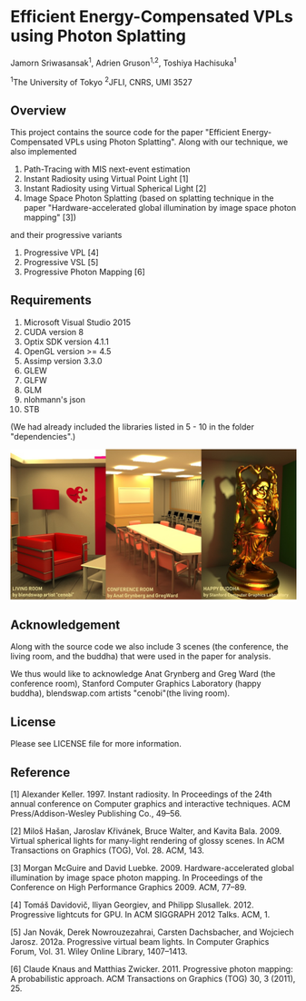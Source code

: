 # Efficient Energy-Compensated VPLs using Photon Splatting

Jamorn Sriwasansak<sup>1</sup>, Adrien Gruson<sup>1,2</sup>, Toshiya Hachisuka<sup>1</sup>

<sup>1</sup>The University of Tokyo <sup>2</sup>JFLI, CNRS, UMI 3527

## Overview
This project contains the source code for the paper "Efficient Energy-Compensated VPLs using Photon Splatting". Along with our technique, we also implemented 
1. Path-Tracing with MIS next-event estimation
2. Instant Radiosity using Virtual Point Light [1]
3. Instant Radiosity using Virtual Spherical Light [2]
4. Image Space Photon Splatting (based on splatting technique in the paper "Hardware-accelerated global illumination by
image space photon mapping" [3])

and their progressive variants
1. Progressive VPL [4]
2. Progressive VSL [5]
3. Progressive Photon Mapping [6]

## Requirements
1. Microsoft Visual Studio 2015
2. CUDA version 8
3. Optix SDK version 4.1.1
4. OpenGL version >= 4.5
5. Assimp version 3.3.0
6. GLEW
7. GLFW
8. GLM
9. nlohmann's json
10. STB

(We had already included the libraries listed in 5 - 10 in the folder "dependencies".)

<img src="readme-resources/main_image.jpg"/>

## Acknowledgement
Along with the source code we also include 3 scenes (the conference, the living room, and the buddha) that were used in the paper for analysis. 

We thus would like to acknowledge Anat Grynberg and Greg Ward (the conference room), Stanford Computer Graphics Laboratory (happy buddha), blendswap.com artists "cenobi"(the living room).

## License
Please see LICENSE file for more information.

## Reference
[1] Alexander Keller. 1997. Instant radiosity. In Proceedings of the 24th annual conference
on Computer graphics and interactive techniques. ACM Press/Addison-Wesley
Publishing Co., 49–56.

[2] Miloš Hašan, Jaroslav Křivánek, Bruce Walter, and Kavita Bala. 2009. Virtual spherical
lights for many-light rendering of glossy scenes. In ACM Transactions on Graphics
(TOG), Vol. 28. ACM, 143.

[3] Morgan McGuire and David Luebke. 2009. Hardware-accelerated global illumination by
image space photon mapping. In Proceedings of the Conference on High Performance
Graphics 2009. ACM, 77–89.

[4] Tomáš Davidovič, Iliyan Georgiev, and Philipp Slusallek. 2012. Progressive lightcuts
for GPU. In ACM SIGGRAPH 2012 Talks. ACM, 1.

[5] Jan Novák, Derek Nowrouzezahrai, Carsten Dachsbacher, and Wojciech Jarosz. 2012a.
Progressive virtual beam lights. In Computer Graphics Forum, Vol. 31. Wiley Online
Library, 1407–1413.

[6] Claude Knaus and Matthias Zwicker. 2011. Progressive photon mapping: A probabilistic
approach. ACM Transactions on Graphics (TOG) 30, 3 (2011), 25.
